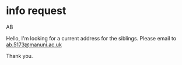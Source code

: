 # info request

AB

Hello, I'm looking for a current address for the siblings. Please email to ab.5173@manuni.ac.uk

Thank you.
